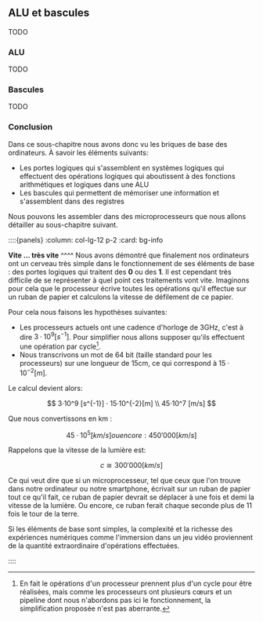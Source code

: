 ## ALU et bascules

TODO

### ALU

TODO


### Bascules

TODO


### Conclusion

Dans ce sous-chapitre nous avons donc vu les briques de base des ordinateurs. À savoir les éléments suivants:
* Les portes logiques qui s'assemblent en systèmes logiques qui effectuent des opérations logiques qui aboutissent à des fonctions arithmétiques et logiques dans une ALU
* Les bascules qui permettent de mémoriser une information et s'assemblent dans des registres

Nous pouvons les assembler dans des microprocesseurs que nous allons détailler au sous-chapitre suivant.

::::{panels}
:column: col-lg-12 p-2
:card: bg-info

**Vite ... très vite**
^^^^
Nous avons démontré que finalement nos ordinateurs ont un cerveau très simple dans le fonctionnement de ses éléments de base : des portes logiques qui traitent des **0** ou des **1**. Il est cependant très difficile de se représenter à quel point ces traitements vont vite.
Imaginons pour cela que le processeur écrive toutes les opérations qu'il effectue sur un ruban de papier et calculons la vitesse de défilement de ce papier. 

Pour cela nous faisons les hypothèses suivantes:
* Les processeurs actuels ont une cadence d'horloge de 3GHz, c'est à dire $3·10^9 [s^{-1}]$. Pour simplifier nous allons supposer qu'ils effectuent une opération par cycle[^1].
* Nous transcrivons un mot de 64 bit (taille standard pour les processeurs) sur une longueur de 15cm, ce qui correspond à $15·10^{-2}[m]$.

Le calcul devient alors:

$$
    3·10^9 [s^{-1}] · 15·10^{-2}[m] \\
    45·10^7 [m/s]
$$

Que nous convertissons en km :

$$
    45·10^5 [km/s] ou encore: 450'000 [km/s]
$$

Rappelons que la vitesse de la lumière est:

$$
    c \cong 300'000 [km/s]
$$

Ce qui veut dire que si un microprocesseur, tel que ceux que l'on trouve dans notre ordinateur ou notre smartphone, écrivait sur un ruban de papier tout ce qu'il fait, ce ruban de papier devrait se déplacer à une fois et demi la vitesse de la lumière. Ou encore, ce ruban ferait chaque seconde plus de 11 fois le tour de la terre.

Si les éléments de base sont simples, la complexité et la richesse des expériences numériques comme l'immersion dans un jeu vidéo proviennent de la quantité extraordinaire d'opérations effectuées.

[^1]: En fait le opérations d'un processeur prennent plus d'un cycle pour être réalisées, mais comme les processeurs ont plusieurs cœurs et un pipeline dont nous n'abordons pas ici le fonctionnement, la simplification proposée n'est pas aberrante.



::::
